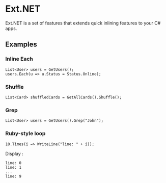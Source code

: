 # Ext.NET

Ext.NET is a set of features that extends quick inlining features to your C# apps.

## Examples

### Inline Each

    List<User> users = GetUsers();
    users.Each(u => u.Status = Status.Online);

### Shuffle

    List<Card> shuffledCards = GetAllCards().Shuffle();

### Grep

    List<User> users = GetUsers().Grep("John");

### Ruby-style loop

    10.Times(i => WriteLine("line: " + i));

Display :

    line: 0
    line: 1
    ...
    line: 9
